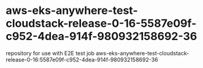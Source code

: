# aws-eks-anywhere-test-cloudstack-release-0-16-5587e09f-c952-4dea-914f-980932158692-36
repository for use with E2E test job aws-eks-anywhere-test-cloudstack-release-0-16:5587e09f-c952-4dea-914f-980932158692-36
